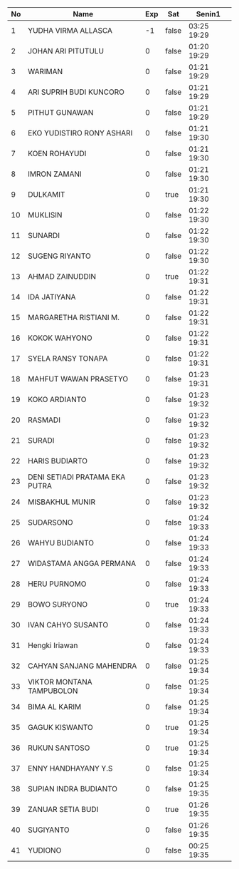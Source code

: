 | No | Name | Exp | Sat | Senin1 |
|-----|-----|-----|-----|-----|
| 1 | YUDHA VIRMA ALLASCA | -1 | false | 03:25 19:29 |
| 2 | JOHAN ARI PITUTULU | 0 | false | 01:20 19:29 |
| 3 | WARIMAN | 0 | false | 01:21 19:29 |
| 4 | ARI SUPRIH BUDI KUNCORO | 0 | false | 01:21 19:29 |
| 5 | PITHUT GUNAWAN | 0 | false | 01:21 19:29 |
| 6 | EKO YUDISTIRO RONY ASHARI | 0 | false | 01:21 19:30 |
| 7 | KOEN ROHAYUDI | 0 | false | 01:21 19:30 |
| 8 | IMRON ZAMANI | 0 | false | 01:21 19:30 |
| 9 | DULKAMIT | 0 | true | 01:21 19:30 |
| 10 | MUKLISIN | 0 | false | 01:22 19:30 |
| 11 | SUNARDI | 0 | false | 01:22 19:30 |
| 12 | SUGENG RIYANTO | 0 | false | 01:22 19:30 |
| 13 | AHMAD ZAINUDDIN | 0 | true | 01:22 19:31 |
| 14 | IDA JATIYANA | 0 | false | 01:22 19:31 |
| 15 | MARGARETHA RISTIANI M. | 0 | false | 01:22 19:31 |
| 16 | KOKOK WAHYONO | 0 | false | 01:22 19:31 |
| 17 | SYELA RANSY TONAPA | 0 | false | 01:22 19:31 |
| 18 | MAHFUT WAWAN PRASETYO | 0 | false | 01:23 19:31 |
| 19 | KOKO ARDIANTO | 0 | false | 01:23 19:32 |
| 20 | RASMADI | 0 | false | 01:23 19:32 |
| 21 | SURADI | 0 | false | 01:23 19:32 |
| 22 | HARIS BUDIARTO | 0 | false | 01:23 19:32 |
| 23 | DENI SETIADI PRATAMA EKA PUTRA | 0 | false | 01:23 19:32 |
| 24 | MISBAKHUL MUNIR | 0 | false | 01:23 19:32 |
| 25 | SUDARSONO | 0 | false | 01:24 19:33 |
| 26 | WAHYU BUDIANTO | 0 | false | 01:24 19:33 |
| 27 | WIDASTAMA ANGGA PERMANA | 0 | false | 01:24 19:33 |
| 28 | HERU PURNOMO | 0 | false | 01:24 19:33 |
| 29 | BOWO SURYONO | 0 | true | 01:24 19:33 |
| 30 | IVAN CAHYO SUSANTO | 0 | false | 01:24 19:33 |
| 31 | Hengki Iriawan | 0 | false | 01:24 19:33 |
| 32 | CAHYAN SANJANG MAHENDRA | 0 | false | 01:25 19:34 |
| 33 | VIKTOR MONTANA TAMPUBOLON | 0 | false | 01:25 19:34 |
| 34 | BIMA AL KARIM | 0 | false | 01:25 19:34 |
| 35 | GAGUK KISWANTO | 0 | true | 01:25 19:34 |
| 36 | RUKUN SANTOSO | 0 | true | 01:25 19:34 |
| 37 | ENNY HANDHAYANY Y.S | 0 | false | 01:25 19:34 |
| 38 | SUPIAN INDRA BUDIANTO | 0 | false | 01:25 19:35 |
| 39 | ZANUAR SETIA BUDI | 0 | true | 01:26 19:35 |
| 40 | SUGIYANTO | 0 | false | 01:26 19:35 |
| 41 | YUDIONO | 0 | false | 00:25 19:35 |
